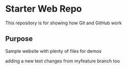 # Starter Web Repo

This repository is for showing how Git and GitHub work

## Purpose

Sample website with plenty of files for demos

adding a new text
changes from myfeature branch too
